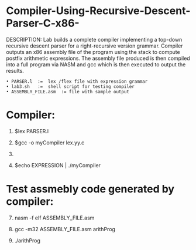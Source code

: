 # Compiler-Using-Recursive-Descent-Parser-C-x86-

DESCRIPTION:
Lab builds a complete compiler implementing a top-down recursive descent parser for a 
right-recursive version grammar. Compiler outputs an x86 assembly file of the program 
using the stack to compute postfix arithmetic expressions. The assembly file produced 
is then compiled into a full program via NASM and gcc which is then executed to output 
the results.


	
	• PARSER.l  := 	lex /flex file with expression grammar
	• lab3.sh   :=  shell script for testing compiler
	• ASSEMBLY_FILE.asm  := file with sample output

# Compiler: 

1. $lex PARSER.l

3. $gcc -o myCompiler lex.yy.c
4. 
5. $echo EXPRESSION | ./myCompiler

# Test assmebly code generated by compiler: 
7. nasm -f elf ASSEMBLY_FILE.asm

9. gcc -m32 ASSEMBLY_FILE.asm arithProg

11. ./arithProg
